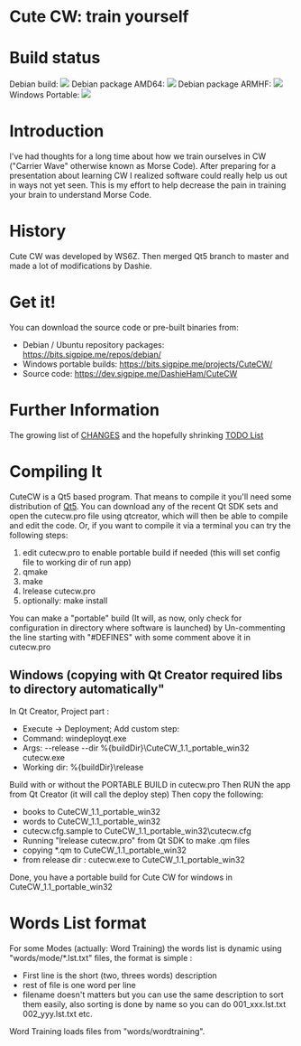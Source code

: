 Cute CW: train yourself
=======================

# Build status
Debian build: ![](https://jenkins.sigpipe.me/job/cutecw-debian-build/badge/icon) Debian package AMD64: ![](https://jenkins.sigpipe.me/job/cutecw-binaries/architecture=amd64/badge/icon) Debian package ARMHF: ![](https://jenkins.sigpipe.me/job/cutecw-binaries/architecture=armhf/badge/icon) Windows Portable: ![](https://jenkins.sigpipe.me/job/cutecw-win32-portable/badge/icon)

# Introduction

  I've had thoughts for a long time about how we train ourselves in CW
  ("Carrier Wave" otherwise known as Morse Code).  After preparing for a
  presentation about learning CW I realized software could really help
  us out in ways not yet seen.  This is my effort to help decrease the
  pain in training your brain to understand Morse Code.

# History
  Cute CW was developed by WS6Z.
  Then merged Qt5 branch to master and made a lot of modifications by Dashie.

# Get it!

  You can download the source code or pre-built binaries from:
  - Debian / Ubuntu repository packages: https://bits.sigpipe.me/repos/debian/
  - Windows portable builds: https://bits.sigpipe.me/projects/CuteCW/
  - Source code: https://dev.sigpipe.me/DashieHam/CuteCW

# Further Information

  The growing list of [CHANGES](https://dev.sigpipe.me/DashieHam/CuteCW/src/master/docs/CHANGES.org) and the hopefully shrinking [TODO List](https://dev.sigpipe.me/DashieHam/CuteCW/src/master/docs/TODO.org)

# Compiling It

  CuteCW is a Qt5 based program.  That means to compile it you'll need
  some distribution of [Qt5](http://qt.nokia.com/).  You can download any of the recent Qt SDK
  sets and open the cutecw.pro file using qtcreator, which will then
  be able to compile and edit the code.  Or, if you want to compile it
  via a terminal you can try the following steps:

  1. edit cutecw.pro to enable portable build if needed (this will set config file to working dir of run app)
  2. qmake
  3. make
  4. lrelease cutecw.pro
  5. optionally: make install

  You can make a "portable" build (It will, as now, only check for configuration in directory where software is launched) by
  Un-commenting the line starting with "#DEFINES" with some comment above it in cutecw.pro

## Windows (copying with Qt Creator required libs to directory automatically"
  In Qt Creator, Project part :
  
  - Execute -> Deployment; Add custom step:
  - Command: windeployqt.exe
  - Args: --release --dir %{buildDir}\CuteCW_1.1_portable_win32 cutecw.exe
  - Working dir: %{buildDir}\release

  Build with or without the PORTABLE BUILD in cutecw.pro
  Then RUN the app from Qt Creator (it will call the deploy step)
  Then copy the following:
  - books to CuteCW_1.1_portable_win32
  - words to CuteCW_1.1_portable_win32
  - cutecw.cfg.sample to CuteCW_1.1_portable_win32\cutecw.cfg
  - Running "lrelease cutecw.pro" from Qt SDK to make .qm files
  - copying *.qm to CuteCW_1.1_portable_win32
  - from release dir : cutecw.exe to CuteCW_1.1_portable_win32
  
  Done, you have a portable build for Cute CW for windows in CuteCW_1.1_portable_win32

# Words List format
 For some Modes (actually: Word Training) the words list is dynamic using "words/mode/*.lst.txt" files, the format is simple :
  - First line is the short (two, threes words) description
  - rest of file is one word per line
  - filename doesn't matters but you can use the same description to sort them easily, also sorting is done by name so you can do 001_xxx.lst.txt 002_yyy.lst.txt etc.

 Word Training loads files from "words/wordtraining".

